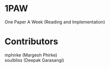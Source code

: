 # 1PAW
One Paper A Week (Reading and Implementation)

# Contributors
mphirke (Margesh Phirke)  
soulbliss (Deepak Garasangi)
